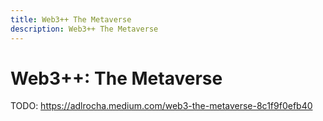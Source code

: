 ```yaml
---
title: Web3++ The Metaverse
description: Web3++ The Metaverse
---
```


# Web3++: The Metaverse

TODO: https://adlrocha.medium.com/web3-the-metaverse-8c1f9f0efb40

